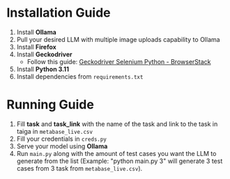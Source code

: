 # Installation Guide

1. Install **Ollama**
2. Pull your desired LLM with multiple image uploads capability to Ollama
3. Install **Firefox**
4. Install **Geckodriver**  
    - Follow this guide: [Geckodriver Selenium Python - BrowserStack](https://www.browserstack.com/guide/geckodriver-selenium-python)  
5. Install **Python 3.11**  
6. Install dependencies from `requirements.txt`  

# Running Guide

1. Fill **task** and **task_link** with the name of the task and link to the task in taiga in `metabase_live.csv`
2. Fill your credentials in `creds.py`
3. Serve your model using **Ollama**
4. Run `main.py` along with the amount of test cases you want the LLM to generate from the list (Example: "python main.py 3" will generate 3 test cases from 3 task from `metabase_live.csv`).
